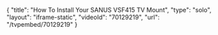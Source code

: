 {
    "title": "How To Install Your SANUS VSF415 TV Mount",
    "type": "solo",
    "layout": "iframe-static",
    "videoId": "70129219",
    "url": "\/tvpembed\/70129219"
}